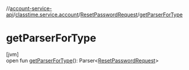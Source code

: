//[account-service-api](../../../index.md)/[classtime.service.account](../index.md)/[ResetPasswordRequest](index.md)/[getParserForType](get-parser-for-type.md)

# getParserForType

[jvm]\
open fun [getParserForType](get-parser-for-type.md)(): Parser&lt;[ResetPasswordRequest](index.md)&gt;
